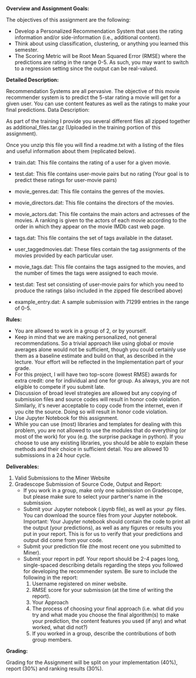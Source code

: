 **Overview and Assignment Goals:**

The objectives of this assignment are the following:
- Develop a Personalized Recommendation System that uses the rating information and/or side-information (i.e., additional content).
- Think about using classification, clustering, or anything you learned this semester.
- The Scoring Metric will be Root Mean Squared Error (RMSE) where the predictions are rating in the range 0-5. As such, you may want to switch to a regression setting since the output can be real-valued.

**Detailed Description:**

Recommendation Systems are all pervasive. The objective of this movie recommender system is to predict the 5-star rating a movie will get for a given user. You can use content features as well as the ratings to make your final predictions.
Data Description:

As part of the training I provide you several different files all zipped together as additional_files.tar.gz (Uploaded in the training portion of this assignment).

Once you unzip this file you will find a readme.txt with a listing of the files and useful information about them (replicated below).

- train.dat: This file contains the rating of a user for a given movie.

- test.dat: This file contains user-movie pairs but no rating (Your goal is to predict these ratings for user-movie pairs)

- movie_genres.dat: This file contains the genres of the movies.

- movie_directors.dat: This file contains the directors of the movies. 

- movie_actors.dat: This file contains the main actors and actresses of the movies. A ranking is given to the actors of each movie according to the order in which they appear on the movie IMDb cast web page. 

- tags.dat: This file contains the set of tags available in the dataset. 

- user_taggedmovies.dat: These files contain the tag assignments of the movies provided by each particular user. 

- movie_tags.dat: This file contains the tags assigned to the movies, and the number of times the tags were assigned to each movie. 

- test.dat: Test set consisting of user-movie pairs for which you need to produce the ratings (also included in the zipped file described above)

- example_entry.dat: A sample submission with 71299 entries in the range of 0-5.

**Rules:**

- You are allowed to work in a group of 2, or by yourself.
- Keep in mind that we are making personalized, not general recommendations. So a trivial approach like using global or movie averages alone would not be sufficient, though you could certainly use them as a baseline estimate and build on that, as described in the lecture. Your effort will be reflected in the Implementation part of your grade.
- For this project, I will have two top-score (lowest RMSE) awards for extra credit: one for individual and one for group. As always, you are not eligible to compete if you submit late.
- Discussion of broad level strategies are allowed but any copying of submission files and source codes will result in honor code violation. Similarly, it's never acceptable to copy code from the internet, even if you cite the source. Doing so will result in honor code violation.
- Use Jupyter Notebook for this assignment.
- While you can use (most) libraries and templates for dealing with this problem, you are not allowed to use the modules that do everything (or most of the work) for you (e.g. the surprise package in python). If you choose to use any existing libraries, you should be able to explain these methods and their choice in sufficient detail.
You are allowed 10 submissions in a 24 hour cycle.

**Deliverables:**

1. Valid Submissions to the Miner Website
2. Gradescope Submission of Source Code, Output and Report:
    - If you work in a group, make only one submission on Gradescope, but please make sure to select your partner's name in the submission.
    - Submit your Jupyter notebook (.ipynb file), as well as your .py files. You can download the source files from your Jupyter notebook. Important: Your Jupyter notebook should contain the code to print all the output (your predictions), as well as any figures or results you put in your report. This is for us to verify that your predictions and output did come from your code.
    - Submit your prediction file (the most recent one you submitted to Miner).
    - Submit your report in pdf. Your report should be 2-4 pages long, single-spaced describing details regarding the steps you followed for developing the recommender system. Be sure to include the following in the report:
        1. Username registered on miner website.
        2. RMSE score for your submission (at the time of writing the report).
        3. Your Approach
        4. The process of choosing your final approach (i.e. what did you try and what made you choose the final algorithm(s) to make your prediction, the content features you used (if any) and what worked, what did not?)
        5. If you worked in a group, describe the contributions of both group members.

**Grading:**

Grading for the Assignment will be split on your implementation (40%), report (30%) and ranking results (30%).